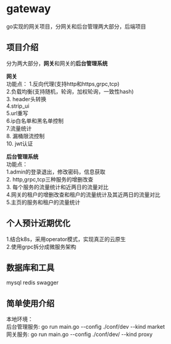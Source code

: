 # gateway  
go实现的网关项目，分网关和后台管理两大部分，后端项目  


## 项目介绍  
分为两大部分，**网关**和网关的**后台管理系统**  

**网关**  
功能点： 
1.反向代理(支持http和https,grpc,tcp)  
2.负载均衡(支持随机，轮询，加权轮询，一致性hash)  
3. header头转换  
4.strip_ui  
5.url重写  
6.ip白名单和黑名单控制  
7.流量统计  
8. 漏桶限流控制  
10. jwt认证  
         
**后台管理系统**  
功能点：  
1.admin的登录退出，修改密码，信息获取  
2. http,grpc,tcp三种服务的增删改查  
3. 每个服务的流量统计和近两日的流量对比  
4.网关的租户的增删改查和租户的流量统计及其近两日的流量对比  
5.主页的服务和租户的流量统计  
          
          
## 个人预计近期优化
1.结合k8s，采用operator模式，实现真正的云原生  
2.使用grpc拆分成微服务架构  

## 数据库和工具
mysql redis swagger  

## 简单使用介绍  
本地环境：  
         后台管理服务: go run main.go --config ./conf/dev --kind market  
         网关服务: go run main.go --config ./conf/dev/ --kind proxy  
